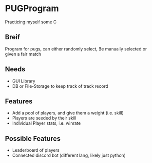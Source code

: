 # PUGProgram

Practicing myself some C

## Breif

Program for pugs, can either randomly select, Be manually selected or given a fair match

## Needs

- GUI Library
- DB or File-Storage to keep track of track record

## Features

- Add a pool of players, and give them a weight (i.e. skill)
- Players are seeded by their skill
- Individual Player stats, i.e. winrate

## Possible Features

- Leaderboard of players
- Connected discord bot (different lang, likely just python)

